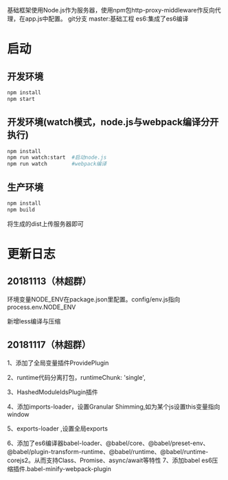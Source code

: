 基础框架使用Node.js作为服务器，使用npm包http-proxy-middleware作反向代理，在app.js中配置。
git分支
master:基础工程
es6:集成了es6编译
# 启动
## 开发环境
```bash
npm install
npm start
```
## 开发环境(watch模式，node.js与webpack编译分开执行)
```bash
npm install
npm run watch:start  #启动node.js
npm run watch        #webpack编译
```
## 生产环境
```bash
npm install
npm build
```
将生成的dist上传服务器即可

# 更新日志
## 20181113（林超群）
环境变量NODE_ENV在package.json里配置。config/env.js指向process.env.NODE_ENV

新增less编译与压缩
## 20181117（林超群）
1、添加了全局变量插件ProvidePlugin

2、runtime代码分离打包，runtimeChunk: 'single',

3、HashedModuleIdsPlugin插件

4、添加imports-loader，设置Granular Shimming,如为某个js设置this变量指向window

5、exports-loader  ,设置全局exports

6、添加了es6编译器babel-loader、@babel/core、@babel/preset-env、@babel/plugin-transform-runtime、@babel/runtime、@babel/runtime-corejs2。从而支持Class、Promise、async/await等特性
7、添加babel  es6压缩插件.babel-minify-webpack-plugin
